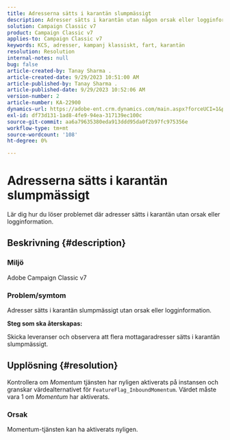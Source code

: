 ```yaml
---
title: Adresserna sätts i karantän slumpmässigt
description: Adresser sätts i karantän utan någon orsak eller logginformation.
solution: Campaign Classic v7
product: Campaign Classic v7
applies-to: Campaign Classic v7
keywords: KCS, adresser, kampanj klassiskt, fart, karantän
resolution: Resolution
internal-notes: null
bug: false
article-created-by: Tanay Sharma .
article-created-date: 9/29/2023 10:51:00 AM
article-published-by: Tanay Sharma .
article-published-date: 9/29/2023 10:52:06 AM
version-number: 2
article-number: KA-22900
dynamics-url: https://adobe-ent.crm.dynamics.com/main.aspx?forceUCI=1&pagetype=entityrecord&etn=knowledgearticle&id=4cd8bb0f-b65e-ee11-be6f-6045bd0065f9
exl-id: df73d131-1ad8-4fe9-94ea-317139ec100c
source-git-commit: aa6a79635380eda913ddd95da0f2b97fc975356e
workflow-type: tm+mt
source-wordcount: '108'
ht-degree: 0%

---
```


# Adresserna sätts i karantän slumpmässigt


Lär dig hur du löser problemet där adresser sätts i karantän utan orsak eller logginformation.

## Beskrivning {#description}


### Miljö

Adobe Campaign Classic v7



### Problem/symtom

Adresser sätts i karantän slumpmässigt utan orsak eller logginformation.



<b>Steg som ska återskapas:</b>

Skicka leveranser och observera att flera mottagaradresser sätts i karantän slumpmässigt.


## Upplösning {#resolution}


Kontrollera om *Momentum* tjänsten har nyligen aktiverats på instansen och granskar värdealternativet för `FeatureFlag_InboundMomentum`. Värdet måste vara 1 om *Momentum* har aktiverats.

### Orsak

Momentum-tjänsten kan ha aktiverats nyligen.
